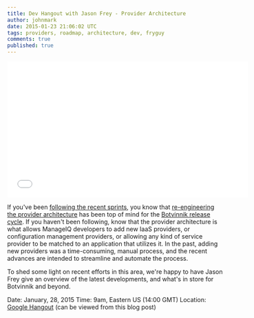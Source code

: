 ```yaml
---
title: Dev Hangout with Jason Frey - Provider Architecture
author: johnmark
date: 2015-01-23 21:06:02 UTC
tags: providers, roadmap, architecture, dev, fryguy
comments: true
published: true
---
```


<iframe width="560" height="315" src="//www.youtube.com/embed/Us_kYWufwlg" frameborder="0" allowfullscreen></iframe>

If you've been [following the recent sprints](https://github.com/ManageIQ/manageiq/milestones?state=closed), you know that [re-engineering the provider architecture](https://github.com/ManageIQ/manageiq/issues/1272) has been top of mind for the [Botvinnik release cycle](https://github.com/ManageIQ/manageiq/milestones/Roadmap). If you haven't been following, know that the provider architecture is what allows ManageIQ developers to add new IaaS providers, or configuration management providers, or allowing any kind of service provider to be matched to an application that utilizes it. In the past, adding new providers was a time-consuming, manual process, and the recent advances are intended to streamline and automate the process. 

To shed some light on recent efforts in this area, we're happy to have Jason Frey give an overview of the latest developments, and what's in store for Botvinnik and beyond. 

Date: January, 28, 2015
Time: 9am, Eastern US (14:00 GMT)
Location: [Google Hangout](https://plus.google.com/events/cdcn39jq33hckv7uelh3ktihne4) (can be viewed from this blog post)